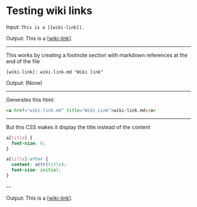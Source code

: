 # Testing wiki links

Input: `This is a [[wiki-link]].`

Output: This is a [[wiki-link]].

---

This works by creating a footnote section with markdown references at the end of the file

```
[wiki-link]: wiki-link.md "Wiki link"
```

[wiki-link]: wiki-link "Wiki Link"

Output: (None)

---

Generates this html:

```html
<a href="wiki-link.md" title="Wiki Link">wiki-link.md</a>
```

---

But this CSS makes it display the title instead of the content

```css
a[title] {
  font-size: 0;
}

a[title]:after {
  content: attr(title);
  font-size: initial;
}
```

--

Output: This is a [[wiki-link]].
